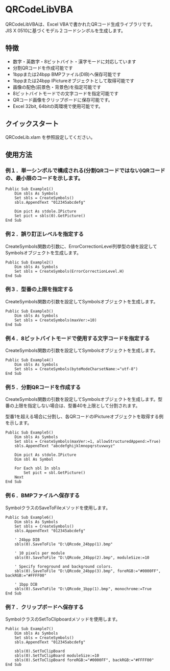 # QRCodeLibVBA
QRCodeLibVBAは、Excel VBAで書かれたQRコード生成ライブラリです。  
JIS X 0510に基づくモデル２コードシンボルを生成します。

## 特徴
- 数字・英数字・8ビットバイト・漢字モードに対応しています
- 分割QRコードを作成可能です
- 1bppまたは24bpp BMPファイル(DIB)へ保存可能です
- 1bppまたは24bpp IPictureオブジェクトとして取得可能です  
- 画像の配色(前景色・背景色)を指定可能です
- 8ビットバイトモードでの文字コードを指定可能です
- QRコード画像をクリップボードに保存可能です。
- Excel 32bit, 64bitの両環境で使用可能です。


## クイックスタート
QRCodeLib.xlam を参照設定してください。  


## 使用方法
### 例１．単一シンボルで構成される(分割QRコードではない)QRコードの、最小限のコードを示します。

```vbnet
Public Sub Example1()
    Dim sbls As Symbols
    Set sbls = CreateSymbols()
    sbls.AppendText "012345abcdefg"

    Dim pict As stdole.IPicture
    Set pict = sbls(0).GetPicture()
End Sub
```

### 例２．誤り訂正レベルを指定する
CreateSymbols関数の引数に、ErrorCorrectionLevel列挙型の値を設定してSymbolsオブジェクトを生成します。

```vbnet
Public Sub Example2()
    Dim sbls As Symbols
    Set sbls = CreateSymbols(ErrorCorrectionLevel.H)
End Sub
```

### 例３．型番の上限を指定する
CreateSymbols関数の引数を設定してSymbolsオブジェクトを生成します。

```vbnet
Public Sub Example3()
    Dim sbls As Symbols
    Set sbls = CreateSymbols(maxVer:=10)
End Sub
```

### 例４．8ビットバイトモードで使用する文字コードを指定する
CreateSymbols関数の引数を設定してSymbolsオブジェクトを生成します。

```vbnet
Public Sub Example4()
    Dim sbls As Symbols
    Set sbls = CreateSymbols(byteModeCharsetName:="utf-8")
End Sub
```

### 例５．分割QRコードを作成する
CreateSymbols関数の引数を設定してSymbolsオブジェクトを生成します。型番の上限を指定しない場合は、型番40を上限として分割されます。  

型番1を超える場合に分割し、各QRコードのIPictureオブジェクトを取得する例を示します。

```vbnet
Public Sub Example5()
    Dim sbls As Symbols
    Set sbls = CreateSymbols(maxVer:=1, allowStructuredAppend:=True)
    sbls.AppendText "abcdefghijklmnopqrstuvwxyz"
    
    Dim pict As stdole.IPicture
    Dim sbl As Symbol
    
    For Each sbl In sbls
        Set pict = sbl.GetPicture()
    Next
End Sub
```

### 例６．BMPファイルへ保存する
SymbolクラスのSaveToFileメソッドを使用します。

```vbnet
Public Sub Example6()
    Dim sbls As Symbols
    Set sbls = CreateSymbols()
    sbls.AppendText "012345abcdefg"
    
    ' 24bpp DIB
    sbls(0).SaveToFile "D:\QRcode_24bpp(1).bmp"
    
    ' 10 pixels per module
    sbls(0).SaveToFile "D:\QRcode_24bpp(2).bmp", moduleSize:=10
    
    ' Specify foreground and background colors.
    sbls(0).SaveToFile "D:\QRcode_24bpp(3).bmp", foreRGB:="#0000FF", backRGB:="#FFFF00"
    
    ' 1bpp DIB
    sbls(0).SaveToFile "D:\QRcode_1bpp(1).bmp", monochrome:=True
End Sub
```

### 例７．クリップボードへ保存する
SymbolクラスのSetToClipboardメソッドを使用します。

```vbnet
Public Sub Example7()
    Dim sbls As Symbols
    Set sbls = CreateSymbols()
    sbls.AppendText "012345abcdefg"
    
    sbls(0).SetToClipBoard
    sbls(0).SetToClipBoard moduleSize:=10
    sbls(0).SetToClipBoard foreRGB:="#0000FF", backRGB:="#FFFF00"
End Sub
```

